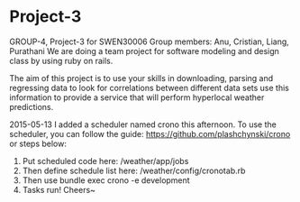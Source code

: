# Project-3
GROUP-4, Project-3 for SWEN30006
Group members:
Anu, Cristian, Liang, Purathani
We are doing a team project for software modeling and design class by using ruby on rails.

The aim of this project is to use your skills in downloading, parsing and regressing data to look for correlations
between different data sets use this information to provide a service that will perform hyperlocal weather
predictions.

2015-05-13
I added a scheduler named crono this afternoon. 
To use the scheduler, you can follow the 
guide: https://github.com/plashchynski/crono
or 
steps below:
1. Put scheduled code here: /weather/app/jobs
2. Then define schedule list here: /weather/config/cronotab.rb
3. Then use bundle exec crono -e development
4. Tasks run! Cheers~
